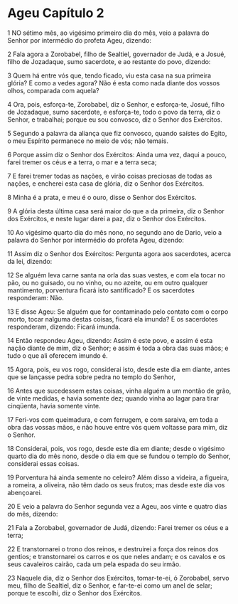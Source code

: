 # Ageu Capítulo 2

1	NO sétimo mês, ao vigésimo primeiro dia do mês, veio a palavra do Senhor por intermédio do profeta Ageu, dizendo:

2	Fala agora a Zorobabel, filho de Sealtiel, governador de Judá, e a Josué, filho de Jozadaque, sumo sacerdote, e ao restante do povo, dizendo:

3	Quem há entre vós que, tendo ficado, viu esta casa na sua primeira glória? E como a vedes agora? Não é esta como nada diante dos vossos olhos, comparada com aquela?

4	Ora, pois, esforça-te, Zorobabel, diz o Senhor, e esforça-te, Josué, filho de Jozadaque, sumo sacerdote, e esforça-te, todo o povo da terra, diz o Senhor, e trabalhai; porque eu sou convosco, diz o Senhor dos Exércitos.

5	Segundo a palavra da aliança que fiz convosco, quando saístes do Egito, o meu Espírito permanece no meio de vós; não temais.

6	Porque assim diz o Senhor dos Exércitos: Ainda uma vez, daqui a pouco, farei tremer os céus e a terra, o mar e a terra seca;

7	E farei tremer todas as nações, e virão coisas preciosas de todas as nações, e encherei esta casa de glória, diz o Senhor dos Exércitos.

8	Minha é a prata, e meu é o ouro, disse o Senhor dos Exércitos.

9	A glória desta última casa será maior do que a da primeira, diz o Senhor dos Exércitos, e neste lugar darei a paz, diz o Senhor dos Exércitos.

10	Ao vigésimo quarto dia do mês nono, no segundo ano de Dario, veio a palavra do Senhor por intermédio do profeta Ageu, dizendo:

11	Assim diz o Senhor dos Exércitos: Pergunta agora aos sacerdotes, acerca da lei, dizendo:

12	Se alguém leva carne santa na orla das suas vestes, e com ela tocar no pão, ou no guisado, ou no vinho, ou no azeite, ou em outro qualquer mantimento, porventura ficará isto santificado? E os sacerdotes responderam: Não.

13	E disse Ageu: Se alguém que for contaminado pelo contato com o corpo morto, tocar nalguma destas coisas, ficará ela imunda? E os sacerdotes responderam, dizendo: Ficará imunda.

14	Então respondeu Ageu, dizendo: Assim é este povo, e assim é esta nação diante de mim, diz o Senhor; e assim é toda a obra das suas mãos; e tudo o que ali oferecem imundo é.

15	Agora, pois, eu vos rogo, considerai isto, desde este dia em diante, antes que se lançasse pedra sobre pedra no templo do Senhor,

16	Antes que sucedessem estas coisas, vinha alguém a um montão de grão, de vinte medidas, e havia somente dez; quando vinha ao lagar para tirar cinqüenta, havia somente vinte.

17	Feri-vos com queimadura, e com ferrugem, e com saraiva, em toda a obra das vossas mãos, e não houve entre vós quem voltasse para mim, diz o Senhor.

18	Considerai, pois, vos rogo, desde este dia em diante; desde o vigésimo quarto dia do mês nono, desde o dia em que se fundou o templo do Senhor, considerai essas coisas.

19	Porventura há ainda semente no celeiro? Além disso a videira, a figueira, a romeira, a oliveira, não têm dado os seus frutos; mas desde este dia vos abençoarei.

20	E veio a palavra do Senhor segunda vez a Ageu, aos vinte e quatro dias do mês, dizendo:

21	Fala a Zorobabel, governador de Judá, dizendo: Farei tremer os céus e a terra;

22	E transtornarei o trono dos reinos, e destruirei a força dos reinos dos gentios; e transtornarei os carros e os que neles andam; e os cavalos e os seus cavaleiros cairão, cada um pela espada do seu irmão.

23	Naquele dia, diz o Senhor dos Exércitos, tomar-te-ei, ó Zorobabel, servo meu, filho de Sealtiel, diz o Senhor, e far-te-ei como um anel de selar; porque te escolhi, diz o Senhor dos Exércitos.

